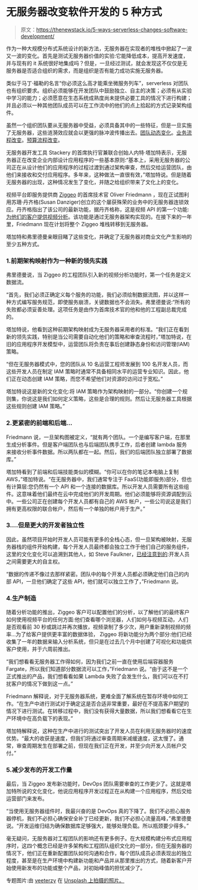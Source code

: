 # 无服务器改变软件开发的 5 种方式

> 原文：<https://thenewstack.io/5-ways-serverless-changes-software-development/>

作为一种大规模分布式系统设计的新方法，无服务器在实现者的堆栈中掀起了一波又一波的变化。首先是测试无服务器价值的实验:它能降低成本，提高开发速度，并与现有的 it 系统很好地集成吗？但是，一旦经过测试，就会发现这不仅仅是无服务器是否适合组织的需求，而是组织是否有能力成功实施无服务器。

类似于马丁·福勒的名言“你必须这么高才能乘坐微服务列车”，serverless 对团队也有组织要求。组织必须能够在开发团队中鼓励独立、自主的决策；必须有从实验中学习的能力；必须愿意在生态系统成熟度尚未提供必要工具的情况下进行构建；并且必须以一种其他团队成员可以在工作流中的他们的点上拾起的方式记录架构组件。

虽然一个组织团队要从无服务器中受益，必须具备其中的一些特征，但是一旦实施了无服务器，这些涟漪效应就会以更强的脉冲波传播出去。[团队动态变化](https://thenewstack.io/why-serverless-requires-rethinking-the-it-department/)。[业务流程改变](https://thenewstack.io/serverless-impacts-on-business-process-and-culture/)。[预算流程改变](https://thenewstack.io/coder-accountant-serverless-systems-design-based-costing-models/)。

无服务器开发工具 Stackery 的首席执行官兼联合创始人内特·塔加特表示，无服务器正在改变企业内部设计应用程序的一些基本原则:“基本上，采用无服务器的公司正在从设计他们的应用程序的过程过渡到通过架构审查，然后交给运营团队，由他们来接收和交付应用程序。多年来，这种做法一直很有效，”塔加特说。但是随着无服务器的出现，这种情况发生了变化，并随之给组织带来了文化上的变化。

视频平台即服务提供商 [Ziggeo](https://ziggeo.com/) 的首席技术官 Oliver Friedmann ，现在正试图利用苏珊·丹齐格(Susan Danziger)创立的这个屡获殊荣的业务中的无服务器连锁效应。丹齐格指出了该公司的最新功能，据丹齐格称，这是视频 API 的第一个功能:[为他们的客户提供视频分析](https://ziggeo.com/blog/ziggeo-scores-another-first/)。该功能是通过无服务器架构实现的。在接下来的一年里，Friedmann 现在计划将整个 Ziggeo 堆栈转移到无服务器。

塔加特和弗里德曼亲眼目睹了这些变化，并确定了无服务器对商业文化产生影响的至少五种方式。

### 1.前期架构映射作为一种新的领先实践

弗里德曼说，当 Ziggeo 的工程团队引入新的视频分析功能时，第一个任务是定义数据流。

“首先，我们必须正确定义每个服务的功能，我们必须绘制数据流图，并以这样一种方式编写服务规范，即使服务崩溃，关键数据也不会消失。弗里德曼说:“所有的失败都必须妥善处理。这项任务是由作为首席技术官的他和他的工程副总裁完成的。

塔加特说，他看到这种前期架构映射成为无服务器采用者的标准。“我们正在看到新的领先实践，特别是当公司需要自动化他们的策略和审查流程时，”塔加特说，在旧的应用程序开发模型中，运营团队将负责在事后创建静态身份和访问管理(IAM)策略。

“但在无服务器模式中，您的团队从 10 名运营工程师发展到 100 名开发人员，而这些开发人员在制定 IAM 策略时通常不具备相同水平的运营专业知识。因此，他们正在动态创建 IAM 策略，而您不希望他们对资源的访问过于宽松。”

塔加特说这是新的文化变化:将 IAM 策略作为架构映射的一部分。“你创建一个规则集，你说这是我们如何定义策略，这些是合理的规则。然后让无服务器工具根据这些规则创建 IAM 策略。”

### 2.更紧密的前端和后端…

Friedmann 说，一旦架构图被定义，“就有两个团队。一个是编写客户端，在那里生成分析事件。但是客户端团队也与后端团队携手工作，后者创建 lambda 服务来接收分析事件数据。所以两队都在一起。然后，我们的后端团队独立部署了数据库。”

塔加特看到了前端和后端技能类似的模糊。“你可以在你的笔记本电脑上复制 AWS，”塔加特说。“在无服务器中，我们通常专注于 FaaS(功能即服务)部分，但也有计算层:您仍然有一个 API 和一个连接的数据库。所以开发人员需要所有这些组件。这意味着他们最终在云中完成他们的开发周期。他们必须能够将资源调配到云中。一些公司正在创建每个开发人员都有自己的 AWS 帐户，一些公司说这是我们拥有更高权限的联合帐户，然后有一个单独的帐户用于生产。”

### 3.…但是更大的开发者独立性

因此，虽然项目开始时开发人员可能有更多的全栈心态，但一旦架构被映射，无服务器栈的组件开始构建，每个开发人员最终都会独立工作于他们自己的服务组件，这里的文化变化可以追溯到其他人，如 Steve Faulkner，[已经注意到的](https://thenewstack.io/serverless-impacts-on-business-process-and-culture/):开发人员之间需要更大的自主权。

“数据的传递不像过去那样紧密。团队中的每个开发人员都必须确定他们自己的内部 API，一旦他们确定了这些 API，他们就可以独立工作了，”Friedmann 说。

### 4.生产制造

随着分析功能的推出，Ziggeo 客户可以配置他们的分析，以了解他们的最终客户如何使用视频平台的任何方面:他们查看哪个浏览器，人们如何与视频互动，人们是否观看前 30 秒或跳过并再次播放，视频录制了多少次，用户重新录制视频的频率…为了给客户提供更丰富的数据体验， Ziggeo 将新功能分为两个部分:他们已经收集了一年的数据来输入分析系统，但只是在过去几个月中创建了可视化和功能供客户使用，并于六周前推出。

“我们想看看无服务器工作得如何，因为我们之前一直在使用后端容器服务 Fargate，所以我们知道部分数据流可以工作，”Friedmann 说。“由于这不是一个正式推出的产品，我们想看看如果 Lambda 失败了会发生什么，我们可以在不打扰客户的情况下做到这一点。”

Friedmann 解释说，对于无服务器系统，更难全面了解系统在暂存环境中如何工作。“在生产中进行测试对于确定这是否合适非常重要，最好在不提高客户期望的情况下进行测试。在转移过程中，我们没有获得大量数据，所以我们想看看它在生产环境中在高负载下的表现。”

塔加特解释说，这种在生产中进行的测试突出了开发人员在利用无服务器时的速度优势。“最大的收获是速度，但我们将通过审查周期来减缓速度，这太慢了。通常，审查周期发生在部署之前，但现在我们正在开发，并至少向开发人员帐户交付。”

### 5.减少发布的开发工作量

最后，当 Ziggeo 发布新功能时，DevOps 团队需要审查的工作更少了。这就是塔加特所说的文化变化，他说应用程序开发过程正在从构建一个应用程序，然后交给运营部门来发布。

“当使用无服务器组件时，我最兴奋的是 DevOps 真的下降了。我们不必担心服务器停机，我们不必担心确保安全补丁已经更新，我们不必担心流量高峰，”弗里德曼说。“开发运维归结为确保数据库足够强大，能够处理负载。所以瓶颈要少得多。”

毫无疑问，无服务器对工程团队的影响还有更多例子。在大规模构建分布式应用程序时，这四个概念已经是许多架构和工程团队组织文化的一部分，但在无服务器的情况下，他们正在重新配置团队如何沟通和合作，每个团队成员必须表现出的独立程度，甚至是在生产环境中构建新功能和产品并从那里推出的方式，随着新客户开始使用新发布的功能或整个产品，对初始峰值的担忧减少了。

专题图片:由 [veeterzy](https://unsplash.com/photos/b_xciWkK8Pc?utm_source=unsplash&utm_medium=referral&utm_content=creditCopyText) 在 [Unsplash 上拍摄的照片。](https://unsplash.com/search/photos/video-testing?utm_source=unsplash&utm_medium=referral&utm_content=creditCopyText)

<svg xmlns:xlink="http://www.w3.org/1999/xlink" viewBox="0 0 68 31" version="1.1"><title>Group</title> <desc>Created with Sketch.</desc></svg>